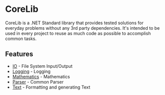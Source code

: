 # CoreLib

CoreLib is a .NET Standard library that provides tested solutions for everyday problems without any 3rd party dependencies. It's intended to be used in every project to reuse as much code as possible to accomplish common tasks.

## Features
* [IO](./Core/Doc/IO.md) - File System Input/Output
* [Logging](./Core/Doc/Logging.md) - Logging
* [Mathematics](./Core/Doc/Mathematics.md) - Mathematics
* [Parser](./Core/Doc/Parser.md) - Common Parser
* [Text](./Core/Doc/Text.md) - Formatting and generating Text
